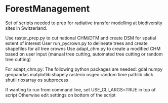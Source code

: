 # ForestManagement
Set of scripts needed to prep for radiative transfer modelling at biodiversity sites in Switzerland. 

Use raster_prep.py to cut national CHM/DTM and create DSM for spatial extent of interest
User run_pycrown.py to delineate trees and create shapefiles for all tree crowns
Use adapt_chm.py to create a modified CHM based on user input (manual tree cutting, automated tree cutting or random tree cutting)

For adapt_chm.py:
The following python packages are needed: gdal numpy geopandas matplotlib shapely rasterio osgeo random time pathlib click shutil rioxarray os subprocess

If wanting to run from command line, set USE_CLI_ARGS=TRUE in top of script
Otherwise edit settings on bottom of the script
